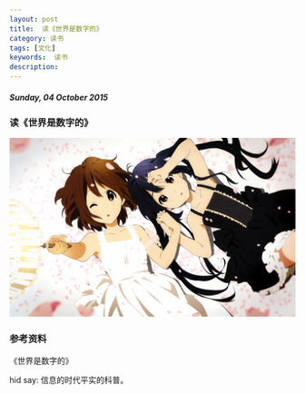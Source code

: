 ```yaml
---
layout: post
title:  读《世界是数字的》
category: 读书
tags: [文化]
keywords:  读书
description: 
---
```


##### Sunday, 04 October 2015

### 读《世界是数字的》

![轻音](/../../assets/img/book/2015/girl_5.jpg)

### 参考资料
《世界是数字的》


hid say: 信息的时代平实的科普。
